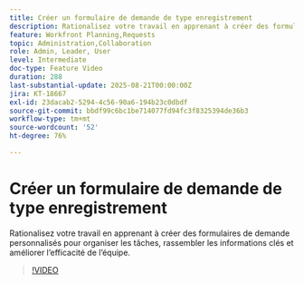 ```yaml
---
title: Créer un formulaire de demande de type enregistrement
description: Rationalisez votre travail en apprenant à créer des formulaires de demande personnalisés pour organiser les tâches, rassembler les informations clés et améliorer l’efficacité de l’équipe.
feature: Workfront Planning,Requests
topic: Administration,Collaboration
role: Admin, Leader, User
level: Intermediate
doc-type: Feature Video
duration: 288
last-substantial-update: 2025-08-21T00:00:00Z
jira: KT-18667
exl-id: 23dacab2-5294-4c56-90a6-194b23c0dbdf
source-git-commit: bbdf99c6bc1be714077fd94fc3f8325394de36b3
workflow-type: tm+mt
source-wordcount: '52'
ht-degree: 76%

---
```


# Créer un formulaire de demande de type enregistrement

Rationalisez votre travail en apprenant à créer des formulaires de demande personnalisés pour organiser les tâches, rassembler les informations clés et améliorer l’efficacité de l’équipe.

>[!VIDEO](https://video.tv.adobe.com/v/3471083/?learn=on&enablevpops=1&captions=fre_fr)

